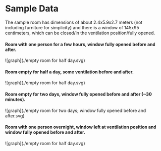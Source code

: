 # Sample Data

The sample room has dimensions of about 2.4x5.9x2.7 meters (not including
furniture for simplicity) and there is a window of 145x95 centimeters, which can
be closed/in the ventilation position/fully opened.

#### Room with one person for a few hours, window fully opened before and after.

![graph](./empty room for half day.svg)

#### Room empty for half a day, some ventilation before and after.

![graph](./empty room for half day.svg)

#### Room empty for two days, window fully opened before and after (~30 minutes).

![graph](./empty room for two days; window fully opened before and after.svg)

#### Room with one person overnight, window left at ventilation position and window fully opened before and after.

![graph](./empty room for half day.svg)
